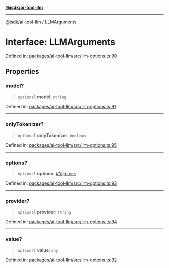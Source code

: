[**@isdk/ai-tool-llm**](../README.md)

***

[@isdk/ai-tool-llm](../globals.md) / LLMArguments

# Interface: LLMArguments

Defined in: [packages/ai-tool-llm/src/llm-options.ts:90](https://github.com/isdk/ai-tool-llm.js/blob/cce15e28c39fd2fefb63f1a38e624e7483ff232f/src/llm-options.ts#L90)

## Properties

### model?

> `optional` **model**: `string`

Defined in: [packages/ai-tool-llm/src/llm-options.ts:91](https://github.com/isdk/ai-tool-llm.js/blob/cce15e28c39fd2fefb63f1a38e624e7483ff232f/src/llm-options.ts#L91)

***

### onlyTokenizer?

> `optional` **onlyTokenizer**: `boolean`

Defined in: [packages/ai-tool-llm/src/llm-options.ts:95](https://github.com/isdk/ai-tool-llm.js/blob/cce15e28c39fd2fefb63f1a38e624e7483ff232f/src/llm-options.ts#L95)

***

### options?

> `optional` **options**: [`AIOptions`](AIOptions.md)

Defined in: [packages/ai-tool-llm/src/llm-options.ts:93](https://github.com/isdk/ai-tool-llm.js/blob/cce15e28c39fd2fefb63f1a38e624e7483ff232f/src/llm-options.ts#L93)

***

### provider?

> `optional` **provider**: `string`

Defined in: [packages/ai-tool-llm/src/llm-options.ts:94](https://github.com/isdk/ai-tool-llm.js/blob/cce15e28c39fd2fefb63f1a38e624e7483ff232f/src/llm-options.ts#L94)

***

### value?

> `optional` **value**: `any`

Defined in: [packages/ai-tool-llm/src/llm-options.ts:92](https://github.com/isdk/ai-tool-llm.js/blob/cce15e28c39fd2fefb63f1a38e624e7483ff232f/src/llm-options.ts#L92)
